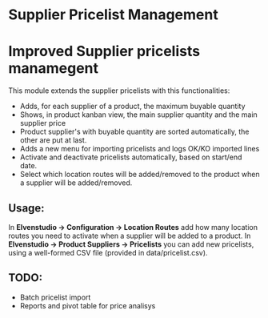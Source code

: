 Supplier Pricelist Management
==============================================================

Improved Supplier pricelists manamegent
==============================================================

This module extends the supplier pricelists with this functionalities:
 - Adds, for each supplier of a product, the maximum buyable quantity
 - Shows, in product kanban view, the main supplier quantity and the main supplier price
 - Product supplier's with buyable quantity are sorted automatically, the other are put at last.
 - Adds a new menu for importing pricelists and logs OK/KO imported lines
 - Activate and deactivate pricelists automatically, based on start/end date.
 - Select which location routes will be added/removed to the product when a supplier will be added/removed.

Usage:
------
In __Elvenstudio -> Configuration -> Location Routes__ add how many location routes you need to activate
when a supplier will be added to a product.
In __Elvenstudio -> Product Suppliers -> Pricelists__ you can add new pricelists, using a well-formed CSV file
(provided in data/pricelist.csv).


TODO:
-----
  - Batch pricelist import
  - Reports and pivot table for price analisys